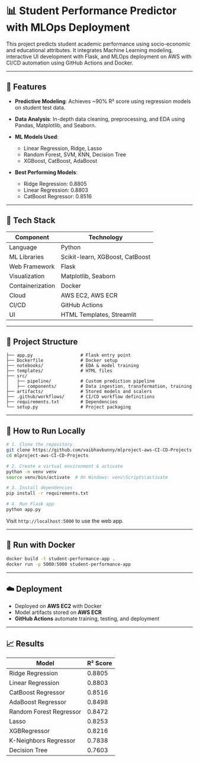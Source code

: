 # 📊 Student Performance Predictor with MLOps Deployment

This project predicts student academic performance using socio-economic and educational attributes. It integrates Machine Learning modeling, interactive UI development with Flask, and MLOps deployment on AWS with CI/CD automation using GitHub Actions and Docker.

---

## 🚀 Features

* **Predictive Modeling**: Achieves \~90% R² score using regression models on student test data.
* **Data Analysis**: In-depth data cleaning, preprocessing, and EDA using Pandas, Matplotlib, and Seaborn.
* **ML Models Used**:

  * Linear Regression, Ridge, Lasso
  * Random Forest, SVM, KNN, Decision Tree
  * XGBoost, CatBoost, AdaBoost
* **Best Performing Models**:

  * Ridge Regression: 0.8805
  * Linear Regression: 0.8803
  * CatBoost Regressor: 0.8516

---

## 🧠 Tech Stack

| Component        | Technology                      |
| ---------------- | ------------------------------- |
| Language         | Python                          |
| ML Libraries     | Scikit-learn, XGBoost, CatBoost |
| Web Framework    | Flask                           |
| Visualization    | Matplotlib, Seaborn             |
| Containerization | Docker                          |
| Cloud            | AWS EC2, AWS ECR                |
| CI/CD            | GitHub Actions                  |
| UI               | HTML Templates, Streamlit       |

---

## 📂 Project Structure

```
├── app.py                  # Flask entry point
├── Dockerfile              # Docker setup
├── notebooks/              # EDA & model training
├── templates/              # HTML files
├── src/
│   ├── pipeline/           # Custom prediction pipeline
│   ├── components/         # Data ingestion, transformation, training
├── artifacts/              # Stored models and scalers
├── .github/workflows/      # CI/CD workflow definitions
├── requirements.txt        # Dependencies
└── setup.py                # Project packaging
```

---

## 🧪 How to Run Locally

```bash
# 1. Clone the repository
git clone https://github.com/vaibhavbunny/mlproject-aws-CI-CD-Projects.git
cd mlproject-aws-CI-CD-Projects

# 2. Create a virtual environment & activate
python -m venv venv
source venv/bin/activate  # On Windows: venv\Scripts\activate

# 3. Install dependencies
pip install -r requirements.txt

# 4. Run Flask app
python app.py
```

Visit `http://localhost:5000` to use the web app.

---

## 🐳 Run with Docker

```bash
docker build -t student-performance-app .
docker run -p 5000:5000 student-performance-app
```

---

## ☁️ Deployment

* Deployed on **AWS EC2** with Docker
* Model artifacts stored on **AWS ECR**
* **GitHub Actions** automate training, testing, and deployment

---

## 📈 Results

| Model                   | R² Score |
| ----------------------- | -------- |
| Ridge Regression        | 0.8805   |
| Linear Regression       | 0.8803   |
| CatBoost Regressor      | 0.8516   |
| AdaBoost Regressor      | 0.8498   |
| Random Forest Regressor | 0.8472   |
| Lasso                   | 0.8253   |
| XGBRegressor            | 0.8216   |
| K-Neighbors Regressor   | 0.7838   |
| Decision Tree           | 0.7603   |




